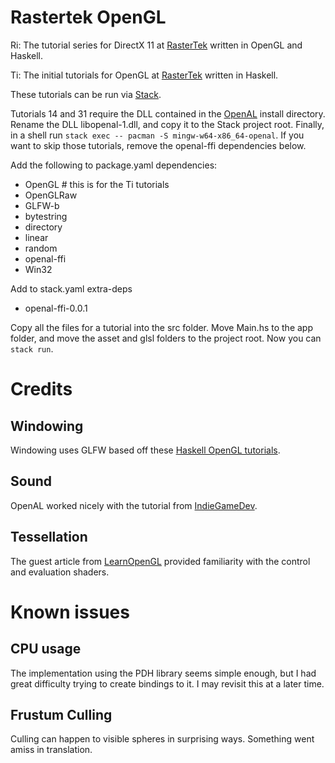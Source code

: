 # Rastertek OpenGL

Ri: The tutorial series for DirectX 11 at [RasterTek](https://rastertek.com/tutdx11.html) written in OpenGL and Haskell.

Ti: The initial tutorials for OpenGL at [RasterTek](https://rastertek.com/tutgl40.html) written in Haskell.

These tutorials can be run via [Stack](https://docs.haskellstack.org/).

Tutorials 14 and 31 require the DLL contained in the [OpenAL](https://www.openal.org/downloads/) install directory.
Rename the DLL libopenal-1.dll, and copy it to the Stack project root.
Finally, in a shell run `stack exec -- pacman -S mingw-w64-x86_64-openal`.
If you want to skip those tutorials, remove the openal-ffi dependencies below.

Add the following to package.yaml dependencies:
- OpenGL # this is for the Ti tutorials
- OpenGLRaw
- GLFW-b
- bytestring
- directory
- linear
- random
- openal-ffi
- Win32

Add to stack.yaml extra-deps
- openal-ffi-0.0.1

Copy all the files for a tutorial into the src folder.
Move Main.hs to the app folder, and move the asset and glsl folders to the project root.
Now you can `stack run`.

# Credits

## Windowing

Windowing uses GLFW based off these [Haskell OpenGL tutorials](https://github.com/madjestic/Haskell-OpenGL-Tutorial).

## Sound

OpenAL worked nicely with the tutorial from [IndieGameDev](https://indiegamedev.net/2020/02/15/the-complete-guide-to-openal-with-c-part-1-playing-a-sound/).

## Tessellation

The guest article from [LearnOpenGL](https://learnopengl.com/Guest-Articles/2021/Tessellation/Tessellation) provided familiarity with the control and evaluation shaders.

# Known issues

## CPU usage

The implementation using the PDH library seems simple enough, but I had great difficulty trying to create bindings to it. I may revisit this at a later time.

## Frustum Culling

Culling can happen to visible spheres in surprising ways. Something went amiss in translation.
